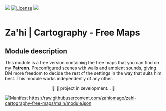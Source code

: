 <img src="https://img.shields.io/static/v1?label=Release&message=1.0.4&color=05CE78&style=flat&logo=Zahi"/>	[![License](https://img.shields.io/badge/License-CreativeCommons-blue)](https://raw.githubusercontent.com/zahiomago/zahi-cartography-free-maps/main/LICENSE)	<img src="https://img.shields.io/static/v1?label=Status&message=InDevelopment&color=7159c1&style=flat&logo=Zahi"/><br>

<img src="https://i.imgur.com/794OAjt.png" alt="" class="in-content-img-cover">

# Za'hi | Cartography - Free Maps

## Module description
This module is a free version containing the free maps that you can find on my <a href="https://www.patreon.com/zahithemage" target="_blank"><strong>Patreon</strong></a>.
Preconfigured scenes with walls and ambient sounds, giving DM more freedom to decide the rest of the settings in the way that suits him best.
This module works independently of any other.

<p align="center">
	🚧 🚀 project in development...  🚧
</p>

![Manifest](https://img.shields.io/badge/•-Manifest-orange)
https://raw.githubusercontent.com/zahiomago/zahi-cartography-free-maps/main/module.json
